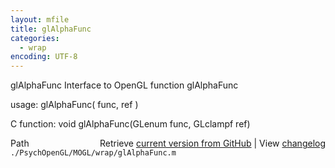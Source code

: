 ```yaml
---
layout: mfile
title: glAlphaFunc
categories:
  - wrap
encoding: UTF-8
---
```


glAlphaFunc  Interface to OpenGL function glAlphaFunc  

usage:  glAlphaFunc( func, ref )  

C function:  void glAlphaFunc(GLenum func, GLclampf ref)  


<div class="code_header" style="text-align:right;">
  <span style="float:left;">Path&nbsp;&nbsp;</span> <span class="counter">Retrieve <a href=
  "https://raw.github.com/Psychtoolbox-3/Psychtoolbox-3/beta/./PsychOpenGL/MOGL/wrap/glAlphaFunc.m">current version from GitHub</a> | View <a href=
  "https://github.com/Psychtoolbox-3/Psychtoolbox-3/commits/beta/./PsychOpenGL/MOGL/wrap/glAlphaFunc.m">changelog</a></span>
</div>
<div class="code">
  <code>./PsychOpenGL/MOGL/wrap/glAlphaFunc.m</code>
</div>
